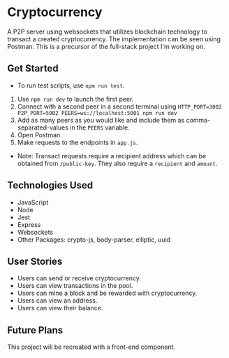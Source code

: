 # Cryptocurrency

A P2P server using websockets that utilizes blockchain technology to transact a created cryptocurrency. The implementation can be seen using Postman. This is a precursor of the full-stack project I'm working on.

## Get Started
* To run test scripts, use `npm run test`.

1. Use `npm run dev` to launch the first peer.
2. Connect with a second peer in a second terminal using `HTTP_PORT=3002 P2P_PORT=5002 PEERS=ws://localhost:5001 npm run dev`
3. Add as many peers as you would like and include them as comma-separated-values in the `PEERS` variable.
4. Open Postman.
5. Make requests to the endpoints in `app.js`.

* Note: Transact requests require a recipient address which can be obtained from `/public-key`. They also require a `recipient` and `amount`.

## Technologies Used

* JavaScript
* Node
* Jest
* Express
* Websockets
* Other Packages: crypto-js, body-parser, elliptic, uuid

## User Stories

* Users can send or receive cryptocurrency.
* Users can view transactions in the pool.
* Users can mine a block and be rewarded with cryptocurrency.
* Users can view an address.
* Users can view their balance.

## Future Plans

This project will be recreated with a front-end component.